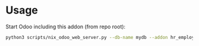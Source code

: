 # Usage

Start Odoo including this addon (from repo root):

```bash
python3 scripts/nix_odoo_web_server.py --db-name mydb --addon hr_employee_age
```
